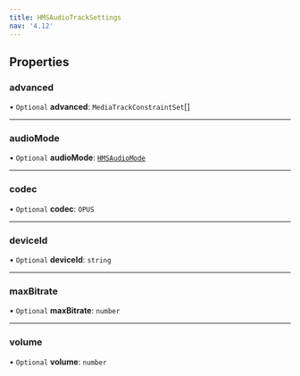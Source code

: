 ```yaml
---
title: HMSAudioTrackSettings
nav: '4.12'
---
```


## Properties

### advanced

• `Optional` **advanced**: `MediaTrackConstraintSet`[]

---

### audioMode

• `Optional` **audioMode**: [`HMSAudioMode`](/api-reference/javascript/v2/enums/HMSAudioMode)

---

### codec

• `Optional` **codec**: `OPUS`

---

### deviceId

• `Optional` **deviceId**: `string`

---

### maxBitrate

• `Optional` **maxBitrate**: `number`

---

### volume

• `Optional` **volume**: `number`
